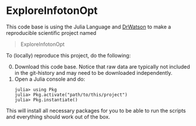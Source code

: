 # ExploreInfotonOpt

This code base is using the Julia Language and [DrWatson](https://juliadynamics.github.io/DrWatson.jl/stable/)
to make a reproducible scientific project named
> ExploreInfotonOpt

To (locally) reproduce this project, do the following:

0. Download this code base. Notice that raw data are typically not included in the
   git-history and may need to be downloaded independently.
1. Open a Julia console and do:
   ```
   julia> using Pkg
   julia> Pkg.activate("path/to/this/project")
   julia> Pkg.instantiate()
   ```

This will install all necessary packages for you to be able to run the scripts and
everything should work out of the box.
